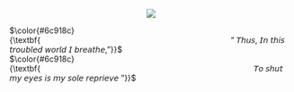 <p align="center">
<img src="https://files.catbox.moe/tm69ep.png" data-canonical-src="(https://files.catbox.moe/tm69ep.png)"
</p>

<p align="left">
 $\color{#6c918c}{\textbf{⠀⠀⠀⠀⠀⠀⠀⠀⠀⠀⠀⠀⠀⠀⠀⠀⠀⠀⠀⠀⠀⠀⠀⠀⠀⠀⠀⠀⠀⠀⠀⠀⠀“ 𝘛𝘩𝘶𝘴, 𝘐𝘯 𝘵𝘩𝘪𝘴 𝘵𝘳𝘰𝘶𝘣𝘭𝘦𝘥 𝘸𝘰𝘳𝘭𝘥 𝘐 𝘣𝘳𝘦𝘢𝘵𝘩𝘦,”}}$ <br/>
   $\color{#6c918c}{\textbf{⠀⠀⠀⠀⠀⠀⠀⠀⠀⠀⠀⠀⠀⠀⠀⠀⠀⠀⠀⠀⠀⠀⠀⠀⠀⠀⠀⠀⠀⠀⠀⠀⠀⠀⠀⠀⠀𝘛𝘰 𝘴𝘩𝘶𝘵 𝘮𝘺 𝘦𝘺𝘦𝘴 𝘪𝘴 𝘮𝘺 𝘴𝘰𝘭𝘦 𝘳𝘦𝘱𝘳𝘪𝘦𝘷𝘦 ”}}$ <br/>
  
  </p>
